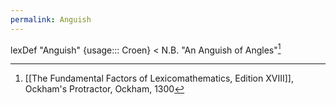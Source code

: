 ```yaml
---
permalink: Anguish
---
```

lexDef "Anguish" {usage::: Croen} < N.B. "An Anguish of Angles"[^AnguishCroen]

[^AnguishCroen]: [[The Fundamental Factors of Lexicomathematics, Edition XVIII]], Ockham's Protractor, Ockham, 1300
